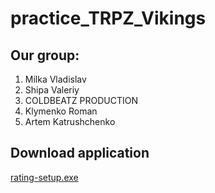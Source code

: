 # practice_TRPZ_Vikings
## Our group:
1. Milka Vladislav
2. Shipa Valeriy
3. COLDBEATZ PRODUCTION
4. Klymenko Roman  
5. Artem Katrushсhenko

## Download application
[rating-setup.exe](https://github.com/milkavladislav/practice_TRPZ_Vikings/blob/development/ratings/target/rating-setup.exe)
